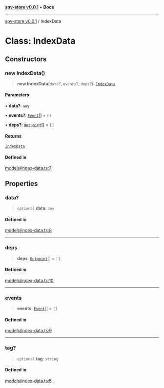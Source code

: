 [**spv-store v0.0.1**](../README.md) • **Docs**

***

[spv-store v0.0.1](../globals.md) / IndexData

# Class: IndexData

## Constructors

### new IndexData()

> **new IndexData**(`data`?, `events`?, `deps`?): [`IndexData`](IndexData.md)

#### Parameters

• **data?**: `any`

• **events?**: [`Event`](../interfaces/Event.md)[] = `[]`

• **deps?**: [`Outpoint`](Outpoint.md)[] = `[]`

#### Returns

[`IndexData`](IndexData.md)

#### Defined in

[models/index-data.ts:7](https://github.com/shruggr/ts-casemod-spv/blob/02da5207bded388f76e8bebbed39ca525a18e420/src/models/index-data.ts#L7)

## Properties

### data?

> `optional` **data**: `any`

#### Defined in

[models/index-data.ts:8](https://github.com/shruggr/ts-casemod-spv/blob/02da5207bded388f76e8bebbed39ca525a18e420/src/models/index-data.ts#L8)

***

### deps

> **deps**: [`Outpoint`](Outpoint.md)[] = `[]`

#### Defined in

[models/index-data.ts:10](https://github.com/shruggr/ts-casemod-spv/blob/02da5207bded388f76e8bebbed39ca525a18e420/src/models/index-data.ts#L10)

***

### events

> **events**: [`Event`](../interfaces/Event.md)[] = `[]`

#### Defined in

[models/index-data.ts:9](https://github.com/shruggr/ts-casemod-spv/blob/02da5207bded388f76e8bebbed39ca525a18e420/src/models/index-data.ts#L9)

***

### tag?

> `optional` **tag**: `string`

#### Defined in

[models/index-data.ts:5](https://github.com/shruggr/ts-casemod-spv/blob/02da5207bded388f76e8bebbed39ca525a18e420/src/models/index-data.ts#L5)
